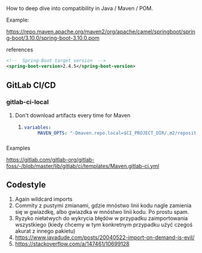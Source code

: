 

##

How to deep dive into compatibility in Java / Maven / POM.

Example:

https://repo.maven.apache.org/maven2/org/apache/camel/springboot/spring-boot/3.10.0/spring-boot-3.10.0.pom

references

```xml
<!--  Spring-Boot target version  -->
<spring-boot-version>2.4.5</spring-boot-version>
```

## GitLab CI/CD

### gitlab-ci-local

1. Don't download artifacts every time for Maven
    1. ```yaml
       variables:
            MAVEN_OPTS: "-Dmaven.repo.local=$CI_PROJECT_DIR/.m2/repository"
       ```

###

Examples

https://gitlab.com/gitlab-org/gitlab-foss/-/blob/master/lib/gitlab/ci/templates/Maven.gitlab-ci.yml

## Codestyle

1. Again wildcard imports
2. Commity z pustymi zmianami, gdzie mnóstwo linii kodu nagle zamienia się w gwiazdkę, albo gwiazdka w mnóstwo linii
   kodu. Po prostu spam.
3. Ryzyko niełatwych do wykrycia błędów w przypadku zaimportowania wszystkiego (kiedy chcemy w tym konkretnym przypadku
   użyć czegoś akurat z innego pakietu)
4. https://www.javadude.com/posts/20040522-import-on-demand-is-evil/
5. https://stackoverflow.com/a/147461/10699128


